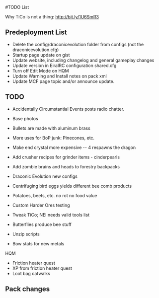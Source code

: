 ﻿#TODO List

Why TiCo is not a thing: http://bit.ly/1U6SmR3

## Predeployment List
- Delete the config/draconicevolution folder from configs (not the draconicevolution.cfg)
- Startup page update on gist
- Update website, including changelog and general gameplay changes
- Update version in EiraIRC configuration shared.cfg
- Turn off Edit Mode on HQM
- Update Warning and Install notes on pack xml
- Update MCF page topic and/or announce update.

## TODO

- Accidentally Circumstantial Events posts radio chatter.
- Base photos

- Bullets are made with aluminum brass
- More uses for BoP junk: Pinecones, etc.
- Make end crystal more expensive -- 4 respawns the dragon
- Add crusher recipes for grinder items - cinderpearls
- Add zombie brains and heads to forestry backpacks
- Draconic Evolution new configs
- Centrifuging bird eggs yields different bee comb products
- Potatoes, beets, etc. no rot no food value
- Custom Harder Ores testing
- Tweak TiCo; NEI needs valid tools list
- Butterflies produce bee stuff
- Unzip scripts
- Bow stats for new metals

HQM
- Friction heater quest
- XP from friction heater quest
- Loot bag catwalks
 
## Pack changes
